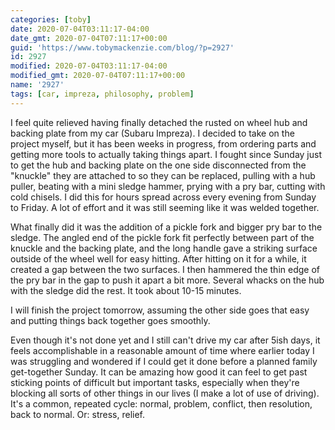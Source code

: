 ```yaml
---
categories: [toby]
date: 2020-07-04T03:11:17-04:00
date_gmt: 2020-07-04T07:11:17+00:00
guid: 'https://www.tobymackenzie.com/blog/?p=2927'
id: 2927
modified: 2020-07-04T03:11:17-04:00
modified_gmt: 2020-07-04T07:11:17+00:00
name: '2927'
tags: [car, impreza, philosophy, problem]
---
```


I feel quite relieved having finally detached the rusted on wheel hub and backing plate from my car (Subaru Impreza).<!--more-->  I decided to take on the project myself, but it has been weeks in progress, from ordering parts and getting more tools to actually taking things apart.  I fought since Sunday just to get the hub and backing plate on the one side disconnected from the "knuckle" they are attached to so they can be replaced, pulling with a hub puller, beating with a mini sledge hammer, prying with a pry bar, cutting with cold chisels.  I did this for hours spread across every evening from Sunday to Friday.  A lot of effort and it was still seeming like it was welded together.

What finally did it was the addition of a pickle fork and bigger pry bar to the sledge.  The angled end of the pickle fork fit perfectly between part of the knuckle and the backing plate, and the long handle gave a striking surface outside of the wheel well for easy hitting.  After hitting on it for a while, it created a gap between the two surfaces.  I then hammered the thin edge of the pry bar in the gap to push it apart a bit more.  Several whacks on the hub with the sledge did the rest.  It took about 10-15 minutes.

I will finish the project tomorrow, assuming the other side goes that easy and putting things back together goes smoothly.

Even though it's not done yet and I still can't drive my car after 5ish days, it feels accomplishable in a reasonable amount of time where earlier today I was struggling and wondered if I could get it done before a planned family get-together Sunday.  It can be amazing how good it can feel to get past sticking points of difficult but important tasks, especially when they're blocking all sorts of other things in our lives (I make a lot of use of driving).  It's a common, repeated cycle: normal, problem, conflict, then resolution, back to normal.  Or: stress, relief.
